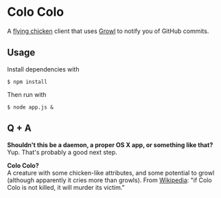 Colo Colo
=========

A [flying chicken](https://github.com/codeforamerica/flying_chicken) client
that uses [Growl](http://growl.info/) to notify you of GitHub commits.

## Usage

Install dependencies with

    $ npm install

Then run with

    $ node app.js &

## Q + A

**Shouldn't this be a daemon, a proper OS X app, or something like that?**  
Yup. That's probably a good next step.

**Colo Colo?**  
A creature with some chicken-like attributes, and some potential to growl (although
apparently it cries more than growls). From [Wikipedia][]: "if Colo Colo is not killed,
it will murder its victim."

[wikipedia]: http://en.wikipedia.org/wiki/Colo_Colo_(mythology)
